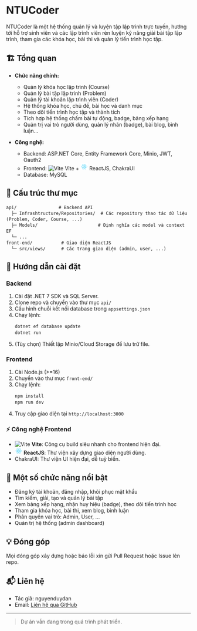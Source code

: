 # NTUCoder

NTUCoder là một hệ thống quản lý và luyện tập lập trình trực tuyến, hướng tới hỗ trợ sinh viên và các lập trình viên rèn luyện kỹ năng giải bài tập lập trình, tham gia các khóa học, bài thi và quản lý tiến trình học tập.

## 🏗️ Tổng quan

- **Chức năng chính:**
  - Quản lý khóa học lập trình (Course)    
  - Quản lý bài tập lập trình (Problem)
  - Quản lý tài khoản lập trình viên (Coder)
  - Hệ thống khóa học, chủ đề, bài học và danh mục
  - Theo dõi tiến trình học tập và thành tích
  - Tích hợp hệ thống chấm bài tự động, badge, bảng xếp hạng
  - Quản trị vai trò người dùng, quản lý nhãn (badge), bài blog, bình luận...

- **Công nghệ:**
  - Backend: ASP.NET Core, Entity Framework Core, Minio, JWT, Oauth2
  - Frontend: <img src="https://vitejs.dev/logo.svg" alt="Vite" width="20"/> Vite + <img src="https://raw.githubusercontent.com/github/explore/main/topics/react/react.png" alt="React" width="20"/> ReactJS, ChakraUI
  - Database: MySQL

## 📁 Cấu trúc thư mục

```
api/                # Backend API
  ├─ Infrashtructure/Repositories/  # Các repository thao tác dữ liệu (Problem, Coder, Course, ...)
  ├─ Models/                       # Định nghĩa các model và context EF
  └─ ...                          
front-end/           # Giao diện ReactJS
  └─ src/views/      # Các trang giao diện (admin, user, ...)
```

## 🚀 Hướng dẫn cài đặt

### Backend

1. Cài đặt .NET 7 SDK và SQL Server.
2. Clone repo và chuyển vào thư mục `api/`
3. Cấu hình chuỗi kết nối database trong `appsettings.json`
4. Chạy lệnh:
    ```bash
    dotnet ef database update
    dotnet run
    ```
5. (Tùy chọn) Thiết lập Minio/Cloud Storage để lưu trữ file.

### Frontend

1. Cài Node.js (>=16)
2. Chuyển vào thư mục `front-end/`
3. Chạy lệnh:
    ```bash
    npm install
    npm run dev
    ```
4. Truy cập giao diện tại `http://localhost:3000`

### ⚡️ Công nghệ Frontend

- <img src="https://vitejs.dev/logo.svg" alt="Vite" width="20"/> **Vite**: Công cụ build siêu nhanh cho frontend hiện đại.
- <img src="https://raw.githubusercontent.com/github/explore/main/topics/react/react.png" alt="React" width="20"/> **ReactJS**: Thư viện xây dựng giao diện người dùng.
- ChakraUI: Thư viện UI hiện đại, dễ tuỳ biến.

## 📝 Một số chức năng nổi bật

- Đăng ký tài khoản, đăng nhập, khôi phục mật khẩu
- Tìm kiếm, giải, tạo và quản lý bài tập
- Xem bảng xếp hạng, nhận huy hiệu (badge), theo dõi tiến trình học
- Tham gia khóa học, bài thi, xem blog, bình luận
- Phân quyền vai trò: Admin, User, ... 
- Quản trị hệ thống (admin dashboard)

## 💡 Đóng góp

Mọi đóng góp xây dựng hoặc báo lỗi xin gửi Pull Request hoặc Issue lên repo.

## 📬 Liên hệ

- Tác giả: nguyenduydan
- Email: [Liên hệ qua GitHub](https://github.com/nguyenduydan)

---

> Dự án vẫn đang trong quá trình phát triển.

